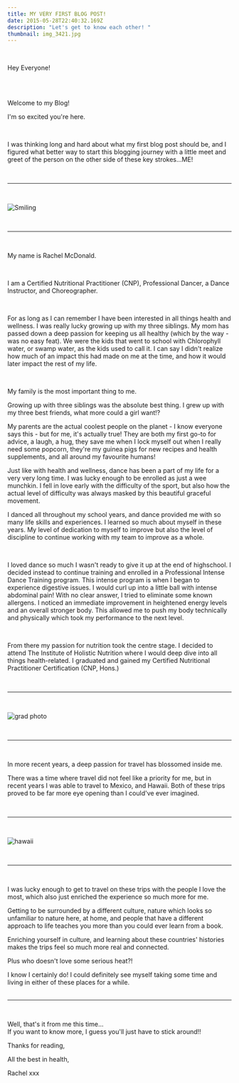 ```yaml
---
title: MY VERY FIRST BLOG POST!
date: 2015-05-28T22:40:32.169Z
description: "Let's get to know each other! "
thumbnail: img_3421.jpg
---
```

<br>

Hey Everyone! 

<br>

<br>

Welcome to my Blog! 

I'm so excited you're here.  

<br>

I was thinking long and hard about what my first blog post should be, and I figured what better way to start this blogging journey with a little meet and greet of the person on the other side of these key strokes...ME! 

<br>

- - -

<br>

![](img_3961.jpg "Smiling")

<br>

- - -

<br>

My name is Rachel McDonald. 

<br>

I am a Certified Nutritional Practitioner (CNP), Professional Dancer, a Dance Instructor, and Choreographer. 

<br>

For as long as I can remember I have been interested in all things health and wellness. I was really lucky growing up with my three siblings. My mom has passed down a deep passion for keeping us all healthy (which by the way - was no easy feat). We were the kids that went to school with Chlorophyll water, or swamp water, as the kids used to call it. I can say I didn't realize how much of an impact this had made on me at the time, and how it would later impact the rest of my life.

<br>

My family is the most important thing to me. 

Growing up with three siblings was the absolute best thing. I grew up with my three best friends, what more could a girl want!? 

My parents are the actual coolest people on the planet - I know everyone says this - but for me, it's actually true! They are both my first go-to for advice, a laugh, a hug, they save me when I lock myself out when I really need some popcorn, they're my guinea pigs for new recipes and health supplements, and all around my favourite humans! 

Just like with health and wellness, dance has been a part of my life for a very very long time. I was lucky enough to be enrolled as just a wee munchkin. I fell in love early with the difficulty of the sport, but also how the actual level of difficulty was always masked by this beautiful graceful movement. 

I danced all throughout my school years, and dance provided me with so many life skills and experiences. I learned so much about myself in these years. My level of dedication to myself to improve but also the level of discipline to continue working with my team to improve as a whole. 

<br>

I loved dance so much I wasn't ready to give it up at the end of highschool. I decided instead to continue training and enrolled in a Professional Intense Dance Training program. This intense program is when I began to experience digestive issues. I would curl up into a little ball with intense abdominal pain! With no clear answer, I tried to eliminate some known allergens. I noticed an immediate improvement in heightened energy levels and an overall stronger body. This allowed me to push my body technically and physically which took my performance to the next level.

<br>

From there my passion for nutrition took the centre stage. I decided to attend The Institute of Holistic Nutrition where I would deep dive into all things health-related. I graduated and gained my Certified Nutritional Practitioner Certification (CNP, Hons.)

<br>

- - -

<br>

![](img_4103.jpg "grad photo")

<br>

- - -

<br>

In more recent years, a deep passion for travel has blossomed inside me. 

There was a time where travel did not feel like a priority for me, but in recent years I was able to travel to Mexico, and Hawaii. Both of these trips proved to be far more eye opening than I could've ever imagined. 

<br>

- - -

<br>

![](img_1930.jpg "hawaii")

<br>

- - -

<br>

I was lucky enough to get to travel on these trips with the people I love the most, which also just enriched the experience so much more for me. 

Getting to be surrounded by a different culture, nature which looks so unfamiliar to nature here, at home, and people that have a different approach to life teaches you more than you could ever learn from a book. 

Enriching yourself in culture, and learning about these countries' histories makes the trips feel so much more real and connected. 

Plus who doesn't love some serious heat?!

I know I certainly do! I could definitely see myself taking some time and living in either of these places for a while.
<br>
<br>

- - -

<br>

Well, that's it from me this time...
<br>
If you want to know more, I guess you'll just have to stick around!!

Thanks for reading,

All the best in health,

Rachel xxx